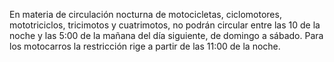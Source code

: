 En materia de circulación nocturna de motocicletas, ciclomotores, mototriciclos, tricimotos y cuatrimotos, no podrán circular entre las 10 de la noche y las 5:00 de la mañana del día siguiente, de domingo a sábado. Para los motocarros la restricción rige a partir de las 11:00 de la noche.
